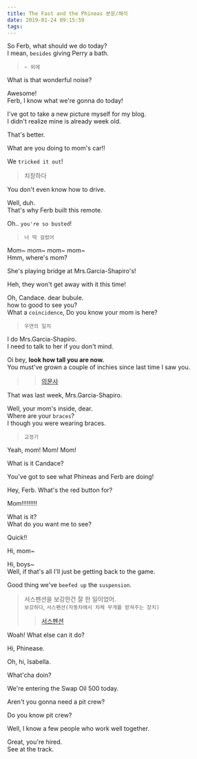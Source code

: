 ```yaml
---
title: The Fast and the Phineas 본문/해석
date: 2019-01-24 09:15:59
tags:
---
```


So Ferb, what should we do today?  
I mean, `besides` giving Perry a bath.  
> `~ 외에`

What is that wonderful noise?  

Awesome!  
Ferb, I know what we're gonna do today!  

I've got to take a new picture myself for my blog.  
I didn't realize mine is already week old.  

That's better.  

What are you doing to mom's car!!  

We `tricked it out`!  
> 치장하다  

You don't even know how to drive.  

Well, duh.  
That's why Ferb built this remote.  

Oh.. `you're so busted`!  
> `너 딱 걸렸어`  

Mom~ mom~ mom~ mom~  
Hmm, where's mom?  

She's playing bridge at Mrs.Garcia-Shapiro's!  

Heh, they won't get away with it this time!  

Oh, Candace. dear bubule.  
how to good to see you?  
What a `coincidence`, Do you know your mom is here?  
> `우연의 일치`  
    
I do Mrs.Garcia-Shapiro.  
I need to talk to her if you don't mind.  

Oi bey, **look how tall you are now.**  
You must've grown a couple of inchies since last time I saw you.  
>> [의문사](https://m.blog.naver.com/PostView.nhn?blogId=antonovych&logNo=220769958011&proxyReferer=https%3A%2F%2Fwww.google.com%2F)  

That was last week, Mrs.Garcia-Shapiro.  

Well, your mom's inside, dear.  
Where are your `braces`?  
I though you were wearing braces.  
> `교정기` 

Yeah, mom! Mom! Mom!  

What is it Candace?  

You've got to see what Phineas and Ferb are doing!  

Hey, Ferb. What's the red button for?  

Mom!!!!!!!!!  

What is it?  
What do you want me to see?  

Quick!!  

Hi, mom~  

Hi, boys~  
Well, if that's all I'll just be getting back to the game.  

Good thing we've `beefed up` the `suspension`.  
> 서스펜션을 보강한건 잘 한 일이었어.  
> `보강하다`, `서스펜션(자동차에서 차체 무게를 받쳐주는 장치)`
>> [서스펜션](https://www.google.com/search?q=suspension&newwindow=1&source=lnms&tbm=isch&sa=X&ved=0ahUKEwjsi_Sr7Y3gAhXFxLwKHenCD9wQ_AUIDigB&biw=1920&bih=1000)  

Woah! What else can it do?  

Hi, Phinease.  

Oh, hi, Isabella.  

What'cha doin?  

We're entering the Swap Oil 500 today.  

Aren't you gonna need a pit crew?  

Do you know pit crew?  

Well, I know a few people who work well together.  

Great, you're hired.  
See at the track.  

<!-- more -->